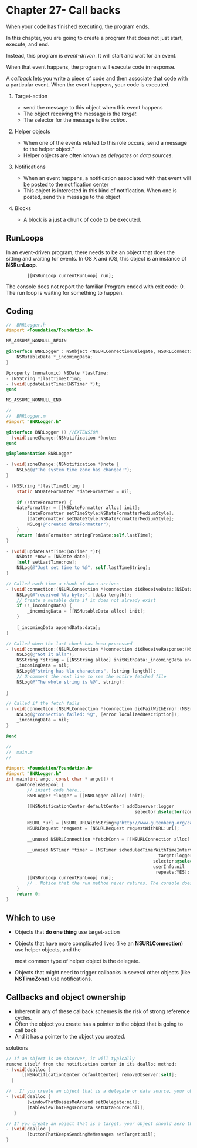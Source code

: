 # Chapter 27- Call backs

When your code has finished executing, the program ends.

In this chapter, you are going to create a program that does not just start, execute, and end. 

Instead, this program is *event-driven*. It will start and wait for an event.  

When that event happens, the program will execute code in response. 

A *callback* lets you write a piece of code and then associate that code with a particular event. When the event happens, your code is executed.



1.  Target-action

    -   send the message to this object when this event happens
    -   The object receiving the message is the *target*. 
    -   The selector for the message is the *action*.
2.  Helper objects

    - When one of the events related to this role occurs, send a message to the helper object.” 
    - Helper objects are often known as *delegates* or *data sources*.
3.  Notifications
    -   When an event happens, a notification associated with that event will be posted to the notification center
    -   This object is interested in this kind of notification. When one is posted, send this message to the object
4.  Blocks
	-  A block is a just a chunk of code to be executed.



## RunLoops

In an event-driven program, there needs to be an object that does the sitting and waiting for events. In OS X and iOS, this object is an instance of **NSRunLoop**.

`        [[NSRunLoop currentRunLoop] run];`

The console does not report the familiar Program ended with exit code: 0. The run loop is waiting for something to happen.



## Coding

```objective-c
//  BNRLogger.h
#import <Foundation/Foundation.h>

NS_ASSUME_NONNULL_BEGIN

@interface BNRLogger : NSObject <NSURLConnectionDelegate, NSURLConnectionDataDelegate> {
	NSMutableData *_incomingData;
}

@property (nonatomic) NSDate *lastTime;
- (NSString *)lastTimeString;
- (void)updateLastTime:(NSTimer *)t;
@end

NS_ASSUME_NONNULL_END
```

```objective-c
//
//  BNRLogger.m
#import "BNRLogger.h"

@interface BNRLogger () //EXTENSION
- (void)zoneChange:(NSNotification *)note;
@end

@implementation BNRLogger

- (void)zoneChange:(NSNotification *)note {
	NSLog(@"The system time zone has changed!");
}

- (NSString *)lastTimeString {
	static NSDateFormatter *dateFormatter = nil;
	
	if (!dateFormatter) {
	dateFormatter = [[NSDateFormatter alloc] init];
		[dateFormatter setTimeStyle:NSDateFormatterMediumStyle];
		[dateFormatter setDateStyle:NSDateFormatterMediumStyle];
		NSLog(@"created dateFormatter");
	}
	return [dateFormatter stringFromDate:self.lastTime];
}

- (void)updateLastTime:(NSTimer *)t{
	NSDate *now = [NSDate date];
	[self setLastTime:now];
	NSLog(@"Just set time to %@", self.lastTimeString);
}

// Called each time a chunk of data arrives
- (void)connection:(NSURLConnection *)connection didReceiveData:(NSData *)data {
	NSLog(@"received %lu bytes", [data length]);
	// Create a mutable data if it does not already exist
	if (!_incomingData) {
		_incomingData = [[NSMutableData alloc] init];
	}
	
	[_incomingData appendData:data];
}

// Called when the last chunk has been processed
- (void)connection:(NSURLConnection *)connection didReceiveResponse:(NSURLResponse *)response {
	NSLog(@"Got it all!");
	NSString *string = [[NSString alloc] initWithData:_incomingData encoding:NSUTF8StringEncoding];
	_incomingData = nil;
	NSLog(@"string has %lu characters", [string length]);
	// Uncomment the next line to see the entire fetched file
	NSLog(@"The whole string is %@", string);
	
}

// Called if the fetch fails
- (void)connection:(NSURLConnection *)connection didFailWithError:(NSError *)error {
	NSLog(@"connection failed: %@", [error localizedDescription]);
	_incomingData = nil;
}

@end

```

```objective-c
//
//  main.m
//

#import <Foundation/Foundation.h>
#import "BNRLogger.h"
int main(int argc, const char * argv[]) {
	@autoreleasepool {
	    // insert code here...
		BNRLogger *logger = [[BNRLogger alloc] init];
		
		[[NSNotificationCenter defaultCenter] addObserver:logger
												 selector:@selector(zoneChange:) name:NSSystemTimeZoneDidChangeNotification object:nil];
		
		NSURL *url = [NSURL URLWithString:@"http://www.gutenberg.org/cache/epub/205/pg205.txt"];
		NSURLRequest *request = [NSURLRequest requestWithURL:url];
		
		__unused NSURLConnection *fetchConn = [[NSURLConnection alloc] initWithRequest:request delegate:logger startImmediately:YES];
		
		__unused NSTimer *timer = [NSTimer scheduledTimerWithTimeInterval:2.0
														  target:logger
														selector:@selector(updateLastTime:)
														userInfo:nil
														 repeats:YES];
		[[NSRunLoop currentRunLoop] run];
		// . Notice that the run method never returns. The console does not report the familiar Program ended with exit code: 0. The run loop is waiting for something to happen.
	}
	return 0;
}

```

## Which to use

-   Objects that **do one thing** use target-action

-   Objects that have more complicated lives (like an **NSURLConnection**) use helper objects, and the

    most common type of helper object is the delegate.

-   Objects that might need to trigger callbacks in several other objects (like **NSTimeZone**) use notifications.

    

## Callbacks and object ownership

-   Inherent in any of these callback schemes is the risk of strong reference cycles. 
-   Often the object you create has a pointer to the object that is going to call back
-   And it has a pointer to the object you created.

solutions

```objective-c
// If an object is an observer, it will typically
remove itself from the notification center in its dealloc method:
- (void)dealloc {
      [[NSNotificationCenter defaultCenter] removeObserver:self];
  }

// . If you create an object that is a delegate or data source, your object should “excuse” itself in its dealloc method:
- (void)dealloc {
        [windowThatBossesMeAround setDelegate:nil];
        [tableViewThatBegsForData setDataSource:nil];
   }

// If you create an object that is a target, your object should zero the target pointer in its dealloc method:
- (void)dealloc {
        [buttonThatKeepsSendingMeMessages setTarget:nil];
}
```

